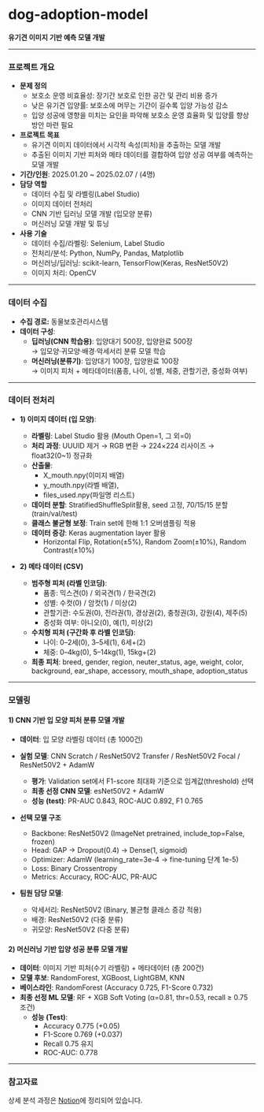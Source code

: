 # dog-adoption-model
**유기견 이미지 기반 예측 모델 개발**  

--- 

### 프로젝트 개요 
- **문제 정의** 
    - 보호소 운영 비효율성: 장기간 보호로 인한 공간 및 관리 비용 증가 
    - 낮은 유기견 입양률: 보호소에 머무는 기간이 길수록 입양 가능성 감소 
    - 입양 성공에 영향을 미치는 요인을 파악해 보호소 운영 효율화 및 입양률 향상 방안 마련 필요  
- **프로젝트 목표**
    - 유기견 이미지 데이터에서 시각적 속성(피처)을 추출하는 모델 개발 
    - 추출된 이미지 기반 피처와 메타 데이터를 결합하여 입양 성공 여부를 예측하는 모델 개발
- **기간/인원**: 2025.01.20 ~ 2025.02.07 / (4명)  
- **담당 역할**
    - 데이터 수집 및 라벨링(Label Studio)
    - 이미지 데이터 전처리
    - CNN 기반 딥러닝 모델 개발 (입모양 분류)
    - 머신러닝 모델 개발 및 튜닝 
- **사용 기술**
    - 데이터 수집/라벨링: Selenium, Label Studio 
    - 전처리/분석: Python, NumPy, Pandas, Matplotlib  
    - 머신러닝/딥러닝: scikit-learn, TensorFlow(Keras, ResNet50V2) 
    - 이미지 처리: OpenCV  
---  
### 데이터 수집 
- **수집 경로:** 동물보호관리시스템 
- **데이터 구성**: 
    - **딥러닝(CNN 학습용)**: 입양대기 500장, 입양완료 500장  
      → 입모양·귀모양·배경·악세서리 분류 모델 학습  
    - **머신러닝(분류기)**: 입양대기 100장, 입양완료 100장  
      → 이미지 피처 + 메타데이터(품종, 나이, 성별, 체중, 관할기관, 중성화 여부)  

---  

### 데이터 전처리 
- **1) 이미지 데이터 (입 모양)**: 
    - **라벨링**: Label Studio 활용 (Mouth Open=1, 그 외=0)  
    - **처리 과정**: UUUID 제거 → RGB 변환 → 224×224 리사이즈 → float32(0~1) 정규화  
    - **산출물**: 
        - X_mouth.npy(이미지 배열)
        - y_mouth.npy(라벨 배열),  
        - files_used.npy(파일명 리스트)   
    - **데이터 분할**: StratifiedShuffleSplit활용, seed 고정, 70/15/15 분할 (train/val/test) 
    - **클래스 불균형 보정**: Train set에 한해 1:1 오버샘플링 적용
    - **데이터 증강**: Keras augmentation layer 활용  
        - Horizontal Flip, Rotation(±5%), Random Zoom(±10%), Random Contrast(±10%)   

- **2) 메타 데이터 (CSV)**
    - **범주형 피처 (라벨 인코딩)**:  
        - 품종: 믹스견(0) / 외국견(1) / 한국견(2)  
        - 성별: 수컷(0) / 암컷(1) / 미상(2)  
        - 관할기관: 수도권(0), 전라권(1), 경상권(2), 충청권(3), 강원(4), 제주(5)  
        - 중성화 여부: 아니오(0), 예(1), 미상(2)  
    - **수치형 피처 (구간화 후 라벨 인코딩)**:  
        - 나이: 0–2세(0), 3–5세(1), 6세+(2)  
        - 체중: 0–4kg(0), 5–14kg(1), 15kg+(2)
    - **최종 피처**: 
    breed, gender, region, neuter_status, age, weight, color, background, ear_shape, accessory, mouth_shape, adoption_status  

--- 

### 모델링 
#### 1) CNN 기반 입 모양 피처 분류 모델 개발   
- **데이터**: 입 모양 라벨링 데이터 (총 1000건)  
- **실험 모델**: CNN Scratch / ResNet50V2 Transfer / ResNet50V2 Focal / ResNet50V2 + AdamW  
    - **평가**: Validation set에서 F1-score 최대화 기준으로 임계값(threshold) 선택  
    - **최종 선정 CNN 모델**: esNet50V2 + AdamW  
    - **성능 (test)**: PR-AUC 0.843, ROC-AUC 0.892, F1 0.765
- **선택 모델 구조** 
    - Backbone: ResNet50V2 (ImageNet pretrained, include_top=False, frozen)
    - Head: GAP → Dropout(0.4) → Dense(1, sigmoid)
    - Optimizer: AdamW (learning_rate=3e-4 → fine-tuning 단계 1e-5)
    - Loss: Binary Crossentropy
    - Metrics: Accuracy, ROC-AUC, PR-AUC

- **팀원 담당 모델**:
    - 악세서리: ResNet50V2 (Binary, 불균형 클래스 증강 적용)  
    - 배경: ResNet50V2 (다중 분류)  
    - 귀모양: ResNet50V2 (다중 분류)  

#### 2) 머신러닝 기반 입양 성공 분류 모델 개발  
- **데이터**: 이미지 기반 피처(수기 라벨링) + 메타데이터 (총 200건)
- **모델 후보**: RandomForest, XGBoost, LightGBM, KNN
- **베이스라인**: RandomForest (Accuracy 0.725, F1-Score 0.732)  
- **최종 선정 ML 모델**: RF + XGB Soft Voting (α=0.81, thr=0.53, recall ≥ 0.75 조건)
    - **성능 (Test)**: 
        - Accuracy 0.775 (+0.05)
        - F1-Score 0.769 (+0.037)
        - Recall 0.75 유지  
        - ROC-AUC: 0.778

---  

### 참고자료 
상세 분석 과정은 [Notion](https://www.notion.so/2089627a91c7804989aed3d5f4d39fda?v=8d37600a577e46f1bcec447df314b4a6&source=copy_link)에 정리되어 있습니다.  
